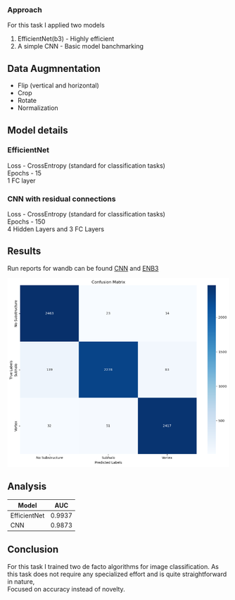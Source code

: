 ### Approach

For this task I applied two models
1. EfficientNet(b3) - Highly efficient
2. A simple CNN  - Basic model banchmarking 

## Data Augmnentation
- Flip (vertical and horizontal)
- Crop
- Rotate
- Normalization

## Model details 

### EfficientNet
Loss - CrossEntropy (standard for classification tasks) \
Epochs - 15 \
1 FC layer

### CNN with residual connections
Loss - CrossEntropy (standard for classification tasks) \
Epochs - 150 \
4 Hidden Layers and 3 FC Layers


## Results

Run reports for wandb can be found [CNN](https://api.wandb.ai/links/samkitshah1262-warner-bros-discovery/32panvs8) and [ENB3](https://api.wandb.ai/links/samkitshah1262-warner-bros-discovery/agqqjvft)

![Confusion Matrix](../assets/cm.png)

## Analysis

| Model | AUC |
| --- | --- | 
| EfficientNet | 0.9937 |	
| CNN | 0.9873 |


## Conclusion

For this task I trained two de facto algorithms for image classification. As this task does not require any specialized effort and is quite straightforward in nature, \
Focused on accuracy instead of novelty. 

